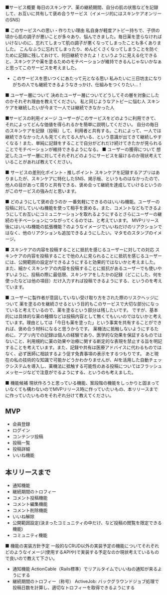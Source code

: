 ■サービス概要
毎日のスキンケア、薬の継続期間、自分の肌の状態などを記録して、お互いに共有して褒め合うサービス（イメージ的にはスキンケアオンリーのSNS）

■ このサービスへの思い・作りたい理由
私自身が軽度アトピー持ちで、子供の頃から肌の調子が悪いことが多々あり、悩んできました。毎日薬を塗らなければいけないのに、忘れてしまって肌の調子が悪くなってしまったことも多くありました。
こんなふうに忘れてしまったり、めんどくさくなってしまうことを防ぐために記録に残しておけて、何日継続できたよ！というように見える化できると、スキンケアや薬を塗るためのモチベーションが維持できるんじゃないかなぁと思ってこのサービスを考えました。
* このサービスを思いつくにあたって元となる思い
私みたいに三日坊主になりがちの人でも継続できるようなきっかけ、仕組みをつくりたい...！

■ ユーザー層について
決めたユーザー層についてどうしてその層を対象にしたのかそれぞれ理由を教えてください。
私と同じようなアトピーに悩む人
スキンケアを継続したいが今まで一人では継続できなかった人

■サービスの利用イメージ
ユーザーがこのサービスをどのように利用できて、それによってどんな価値を得られるかを簡単に説明してください。
自分の毎日のスキンケアを記録（投稿）して、利用者と共有する。これによって、一人では継続できなかった人も見てくれてる人がいる、という意識が出てきて継続しやすくなる！また、単純に記録をすることで自分がどれだけ続けてきたかが見られることでモチベーションが維持できるようになる。
■ ユーザーの獲得について
想定したユーザー層に対してそれぞれどのようにサービスを届けるのか現状考えていることがあれば教えてください。

■ サービスの差別化ポイント・推しポイント
スキンケアを記録するアプリはありましたが、スキンケアに特化したSNS、掲示板、というものはなかったので、他人の目があって周りと共有できる、褒め合って継続を達成していけるというのがこのサービスの強みだと思います。

■ どのようにして褒め合うのか
一番気軽にできるのはいいね機能。ユーザーの投稿に対していいね機能を使って相手を褒める。また、コメントなどもできるようにしてお互いにコミュニケーションを取れるようにするとさらにユーザーの継続のモチベーションにつながってくるのでは、と考えています。
MVPリリース後にはいいね機能の拡張機能？のようなイメージでいいねだけのリアクションではなく、他のリアクションも追加できるようにしたい。マタモのスタンプのイメージ。

■ スキンケアの内容を投稿することに抵抗を感じるユーザーに対しての対応
スキンケアの内容を投稿することで他の人に見られることに抵抗を感じるユーザーには、公開範囲の設定ができるようにすると効果的ではないかと考えました。
また、細かくスキンケアの内容を投稿することに抵抗があるユーザーでも使いやすいように、投稿の際に最低限、スキンケアをしたかの記録（どこにした、何を使ったなどは他の項目）だけ入力すれば投稿できるようにする、というのを考えています。

■ ユーザーに製作者が意図していない受け取り方をされた際のリスクヘッジについて
薬を塗るのを継続させるという目的もこのサービスで大切な部分になっていると考えているので、薬を塗るという部分は残したいです。
ですが、基本的には具体的な薬の種類などは投稿内容として無くてもいいのではないかと考えています。理由としては「今日も薬を塗った」という事実を共有することができれば、褒め合う材料になると思うからです。
薬機法に抵触しないようにするために、アプリ内での記録は個人の経験であり、医学的な効果を保証するものではないこと、利用規約に薬の効果や治療に関する断定的な表現を禁止する旨を明記することを考えています。また、記録や共有は医療アドバイスに代わるものではなく、必ず医師に相談するよう促す免責事項の表示をするつもりです。
あと現在の私の技術的な知識で可能かどうかわかりませんが、AIを活用した自動チェックシステムを導入し、薬機法に抵触する可能性のある投稿についてはフラッシュメッセージなどで注意がでるようにする、というのも考えました。

■ 機能候補
現状作ろうと思っている機能、案段階の機能をしっかりと固まっていなくても構わないのでMVPリリース時に作っていたいもの、本リリースまでに作っていたいものをそれぞれ分けて教えてください。
## MVP
* 会員登録
* ログイン
* コンテンツ投稿
* 投稿一覧
* 投稿詳細
* いいね機能

## 本リリースまで
* 通知機能
* 継続期間のトロフィー
* コメント投稿機能
* コメント編集機能
* コメント削除機能
* いいね解除
* 公開範囲設定(決まったコミュニティの中だけ、など投稿の閲覧を限定できる機能)
* コミュニティ機能


■ 機能の実装方針予定
一般的なCRUD以外の実装予定の機能についてそれぞれどのようなイメージ(使用するAPIや)で実装する予定なのか現状考えているもので良いので教えて下さい。
* 通知機能
ActionCable（Rails標準）でリアルタイムでいいねの通知が来るようにする
* 継続期間のトロフィー（称号）
ActiveJob: バックグラウンドジョブ処理で投稿日数を計算し、適切なトロフィーを取得できるようにする